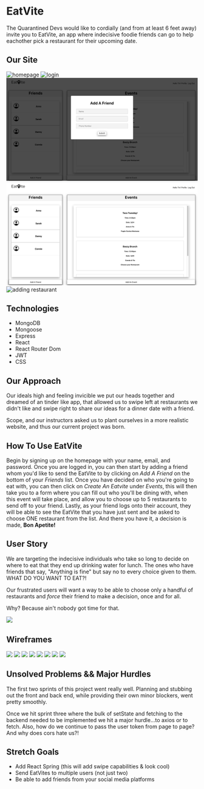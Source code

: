 # EatVite
The Quarantined Devs
would like to cordially (and from at least 6 feet away) invite you to EatVite, an app where indecisive foodie friends can go to help eachother pick a restaurant for their upcoming date.

## Our Site
<img src="client/public/homepage.png" alt="homepage"> 
<img src="client/public/login.png" alt="login"> 
<img src="client/public/addfriend3.png" alt="adding friend">
<img src="client/public/profile.png" alt="profile">
<img src="client/public/addevent2.png" alt="adding restaurant">

## Technologies
- MongoDB 
- Mongoose
- Express
- React
- React Router Dom
- JWT
- CSS

## Our Approach
Our ideals high and feeling invicible we put our heads together and dreamed of an tinder like app, that allowed us to swipe left at restaurants we didn't like and swipe right to share our ideas for a dinner date with a friend. 

Scope, and our instructors asked us to plant ourselves in a more realistic website, and thus our current project was born. 

## How To Use EatVite
Begin by signing up on the homepage with your name, email, and password. Once you are logged in, you can then start by adding a friend whom you'd like to send the EatVite to by clicking on *Add A Friend* on the bottom of your *Friends* list. Once you have decided on who you're going to eat with, you can then click on *Create An Eatvite* under *Events*, this will then take you to a form where you can fill out who you'll be dining with, when this event will take place, and allow you to choose up to 5 restaurants to send off to your friend. Lastly, as your friend logs onto their account, they will be able to see the EatVite that you have just sent and be asked to choose ONE restaurant from the list. And there you have it, a decision is made, **Bon Apetite!**

## User Story 
We are targeting the indecisive individuals who take so long to decide on where to eat that they end up drinking water for lunch. The ones who have friends that say, "Anything is fine" but say no to every choice given to them. WHAT DO YOU WANT TO EAT?! 

Our frustrated users will want a way to be able to choose only a handful of restaurants and *force* their friend to make a decision, once and for all. 

Why? Because ain't nobody got time for that.

<img src="https://media1.giphy.com/media/3ov9jPDMzHPjTklNKw/giphy.gif?cid=dc79c3575a609ef54657734859eaa3f1">

## Wireframes
<img src="client/public/one.png">
<img src="client/public/two.png">
<img src="client/public/three.png">
<img src="client/public/four.png">
<img src="client/public/five.png">
<img src="client/public/sixe.png">
<img src="client/public/seven.png">
<img src="client/public/eight.png">

## Unsolved Problems && Major Hurdles

The first two sprints of this project went really well. Planning and stubbing out the front and back end, while providing their own minor blockers, went pretty smoothly. 

Once we hit sprint three where the bulk of setState and fetching to the backend needed to be implemented we hit a major hurdle...to axios or to fetch. Also, how do we continue to pass the user token from page to page? And why does cors hate us?! 

## Stretch Goals

- Add React Spring (this will add swipe capabilities & look cool)
- Send EatVites to multiple users (not just two)
- Be able to add friends from your social media platforms

